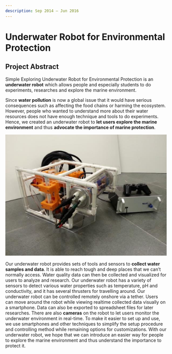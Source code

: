 ```yaml
---
description: Sep 2014 – Jun 2016
---
```


# Underwater Robot for Environmental Protection

## Project Abstract

Simple Exploring Underwater Robot for Environmental Protection is an **underwater robot** which allows people and especially students to do experiments, researches and explore the marine environment.

Since **water pollution** is now a global issue that it would have serious consequences such as affecting the food chains or harming the ecosystem. However, people who wanted to understand more about their water resources does not have enough technique and tools to do experiments. Hence, we created an underwater robot to **let users explore the marine environment** and thus **advocate the importance of marine protection**.

![Figure 1: Underwater Robot](<../.gitbook/assets/image (1).png>)

Our underwater robot provides sets of tools and sensors to **collect water samples and data**. It is able to reach tough and deep places that we can’t normally access. Water quality data can then be collected and visualized for users to analyze and research. Our underwater robot has a variety of sensors to detect various water properties such as temperature, pH and conductivity, and it has several thrusters for travelling around. Our underwater robot can be controlled remotely onshore via a tether. Users can move around the robot while viewing realtime collected data visually on a smartphone. Data can also be exported to spreadsheet files for later researches. There are also **cameras** on the robot to let users monitor the underwater environment in real-time. To make it easier to set up and use, we use smartphones and other techniques to simplify the setup procedure and controlling method while remaining options for customizations. With our underwater robot, we hope that we can introduce an easier way for people to explore the marine environment and thus understand the importance to protect it.
